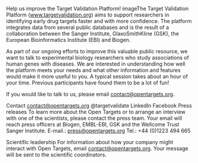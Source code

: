 Help us improve the Target Validation Platform!
imageThe Target Validation Platform (www.targetvalidation.org) aims to support researchers in identifying early drug targets faster and with more confidence. The platform integrates data from several public databases and is the result of a collaboration between the Sanger Institute, GlaxoSmithKline (GSK), the European Bioinformatics Institute (EBI) and Biogen. 

As part of our ongoing efforts to improve this valuable public resource, we want to talk to experimental biology researchers who study associations of human genes with diseases. We are interested in understanding how well the platform meets your needs and what other information and features would make it more useful to you. A typical session takes about an hour of your time. Previous participants have found them to be a lot of fun!

If you would like to talk to us, please email contact@opentargets.org.

Contact
 contact@opentargets.org
 @targetvalidate
 LinkedIn
 Facebook
Press releases
To learn more about the Open Targets or to arrange an interview with one of the scientists, please contact the press team. Your email will reach press officers at Biogen, EMBL-EBI, GSK and the Wellcome Trust Sanger Institute.
E-mail.: press@opentargets.org
Tel.: +44 (0)1223 494 665

Scientific leadership
For information about how your company might interact with Open Targets, email contact@opentargets.org. Your message will be sent to the scientific coordinators.